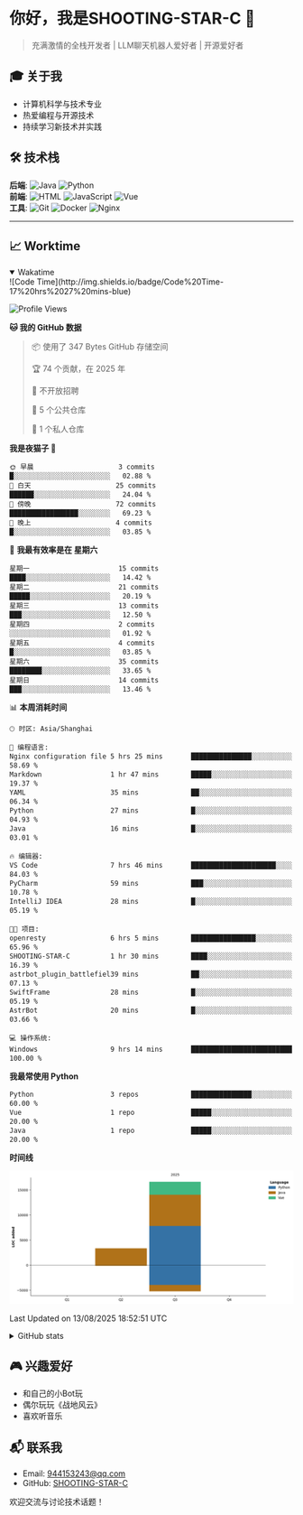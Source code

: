 # 你好，我是SHOOTING-STAR-C 👋 
> 充满激情的全栈开发者 | LLM聊天机器人爱好者 | 开源爱好者 

## 🎓 关于我
- 计算机科学与技术专业
- 热爱编程与开源技术
- 持续学习新技术并实践

## 🛠️ 技术栈
**后端**: ![Java](https://img.shields.io/badge/Java-熟练-blue) ![Python](https://img.shields.io/badge/Python-掌握-green)  
**前端**: ![HTML](https://img.shields.io/badge/HTML-熟练-blue) ![JavaScript](https://img.shields.io/badge/JavaScript-熟练-blue) ![Vue](https://img.shields.io/badge/Vue.js-熟练-blue)  
**工具**: ![Git](https://img.shields.io/badge/Git-熟练-blue) ![Docker](https://img.shields.io/badge/Docker-掌握-green) ![Nginx](https://img.shields.io/badge/Nginx-熟练-blue)  

-------
## 📈 Worktime
<details open>
<summary>Wakatime</summary>
<!--START_SECTION:waka-->
![Code Time](http://img.shields.io/badge/Code%20Time-17%20hrs%2027%20mins-blue)

![Profile Views](http://img.shields.io/badge/%E4%B8%AA%E4%BA%BA%E8%B5%84%E6%96%99%E8%A7%82%E7%9C%8B%E6%AC%A1%E6%95%B0-33-blue)

**🐱 我的 GitHub 数据** 

> 📦  使用了 347 Bytes GitHub 存储空间 
 > 
> 🏆 74 个贡献，在 2025 年
 > 
> 🚫 不开放招聘
 > 
> 📜 5 个公共仓库 
 > 
> 🔑 1 个私人仓库 
 > 
**我是夜猫子 🦉** 

```text
🌞 早晨                     3 commits           █░░░░░░░░░░░░░░░░░░░░░░░░   02.88 % 
🌆 白天                     25 commits          ██████░░░░░░░░░░░░░░░░░░░   24.04 % 
🌃 傍晚                     72 commits          █████████████████░░░░░░░░   69.23 % 
🌙 晚上                     4 commits           █░░░░░░░░░░░░░░░░░░░░░░░░   03.85 % 
```
📅 **我最有效率是在 星期六** 

```text
星期一                      15 commits          ████░░░░░░░░░░░░░░░░░░░░░   14.42 % 
星期二                      21 commits          █████░░░░░░░░░░░░░░░░░░░░   20.19 % 
星期三                      13 commits          ███░░░░░░░░░░░░░░░░░░░░░░   12.50 % 
星期四                      2 commits           ░░░░░░░░░░░░░░░░░░░░░░░░░   01.92 % 
星期五                      4 commits           █░░░░░░░░░░░░░░░░░░░░░░░░   03.85 % 
星期六                      35 commits          ████████░░░░░░░░░░░░░░░░░   33.65 % 
星期日                      14 commits          ███░░░░░░░░░░░░░░░░░░░░░░   13.46 % 
```


📊 **本周消耗时间** 

```text
🕑︎ 时区: Asia/Shanghai

💬 编程语言: 
Nginx configuration file 5 hrs 25 mins       ███████████████░░░░░░░░░░   58.69 % 
Markdown                 1 hr 47 mins        █████░░░░░░░░░░░░░░░░░░░░   19.37 % 
YAML                     35 mins             ██░░░░░░░░░░░░░░░░░░░░░░░   06.34 % 
Python                   27 mins             █░░░░░░░░░░░░░░░░░░░░░░░░   04.93 % 
Java                     16 mins             █░░░░░░░░░░░░░░░░░░░░░░░░   03.01 % 

🔥 编辑器: 
VS Code                  7 hrs 46 mins       █████████████████████░░░░   84.03 % 
PyCharm                  59 mins             ███░░░░░░░░░░░░░░░░░░░░░░   10.78 % 
IntelliJ IDEA            28 mins             █░░░░░░░░░░░░░░░░░░░░░░░░   05.19 % 

🐱‍💻 项目: 
openresty                6 hrs 5 mins        ████████████████░░░░░░░░░   65.96 % 
SHOOTING-STAR-C          1 hr 30 mins        ████░░░░░░░░░░░░░░░░░░░░░   16.39 % 
astrbot_plugin_battlefiel39 mins             ██░░░░░░░░░░░░░░░░░░░░░░░   07.13 % 
SwiftFrame               28 mins             █░░░░░░░░░░░░░░░░░░░░░░░░   05.19 % 
AstrBot                  20 mins             █░░░░░░░░░░░░░░░░░░░░░░░░   03.66 % 

💻 操作系统: 
Windows                  9 hrs 14 mins       █████████████████████████   100.00 % 
```

**我最常使用 Python** 

```text
Python                   3 repos             ███████████████░░░░░░░░░░   60.00 % 
Vue                      1 repo              █████░░░░░░░░░░░░░░░░░░░░   20.00 % 
Java                     1 repo              █████░░░░░░░░░░░░░░░░░░░░   20.00 % 
```



**时间线**

![Lines of Code chart](https://raw.githubusercontent.com/SHOOTING-STAR-C/SHOOTING-STAR-C/main/assets/bar_graph.png)


 Last Updated on 13/08/2025 18:52:51 UTC
<!--END_SECTION:waka-->
</details>

<details>
<summary>GitHub stats</summary>

## GitHub stats
[![GitHub stats](https://github-readme-stats.vercel.app/api?username=SHOOTING-STAR-C&show_icons=true&theme=default)](https://github.com/SHOOTING-STAR-C)

</details>

## 🎮 兴趣爱好
- 和自己的小Bot玩
- 偶尔玩玩《战地风云》
- 喜欢听音乐

## 📬 联系我
- Email: 944153243@qq.com
- GitHub: [SHOOTING-STAR-C](https://github.com/SHOOTING-STAR-C)

欢迎交流与讨论技术话题！
